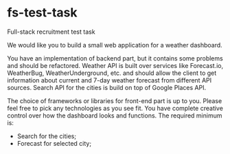 # fs-test-task
Full-stack recruitment test task

We would like you to build a small web application for a weather dashboard. 

You have an implementation of backend part, but it contains some problems and should be refactored. Weather API is built over services like Forecast.io, WeatherBug, WeatherUnderground, etc. and should allow the client to get information about current and 7-day weather forecast from different API sources. Search API for the cities is build on top of Google Places API.

The choice of frameworks or libraries for front-end part is up to you. Please feel free to pick any technologies as you see fit. You have complete creative control over how the dashboard looks and functions. The required minimum is:
- Search for the cities;
- Forecast for selected city;
